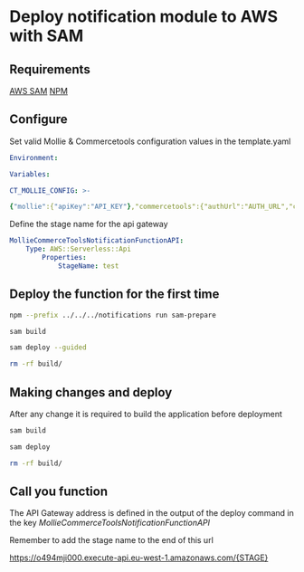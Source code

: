 
# Deploy notification module to AWS with SAM

  
  ## Requirements
  [AWS SAM](https://docs.aws.amazon.com/serverless-application-model/latest/developerguide/serverless-getting-started.html)
  [NPM](https://nodejs.org/en)

## Configure

Set valid Mollie & Commercetools configuration values in the template.yaml
```yaml
Environment:

Variables:

CT_MOLLIE_CONFIG: >-

{"mollie":{"apiKey":"API_KEY"},"commercetools":{"authUrl":"AUTH_URL","clientId":"CLIENT_ID","clientSecret":"CLIENT_SECRET","host":"HOST_URL","projectKey":"PROJECT_KEY"}}
```

Define the stage name for the api gateway
```yaml
MollieCommerceToolsNotificationFunctionAPI:
	Type: AWS::Serverless::Api
		Properties:
			StageName: test
```
## Deploy the function for the first time

  
```bash
npm --prefix ../../../notifications run sam-prepare
```
```bash
sam build
```

```bash
sam deploy --guided
```
```bash
rm -rf build/
```

## Making changes and deploy

After any change it is required to build the application before deployment

```bash
sam build
```

```bash
sam deploy
```

```bash
rm -rf build/
```


## Call you function
The API Gateway address is defined in the output of the deploy command  in the key *MollieCommerceToolsNotificationFunctionAPI*

Remember to add the stage name to the end of this url

https://o494mji000.execute-api.eu-west-1.amazonaws.com/{STAGE}
